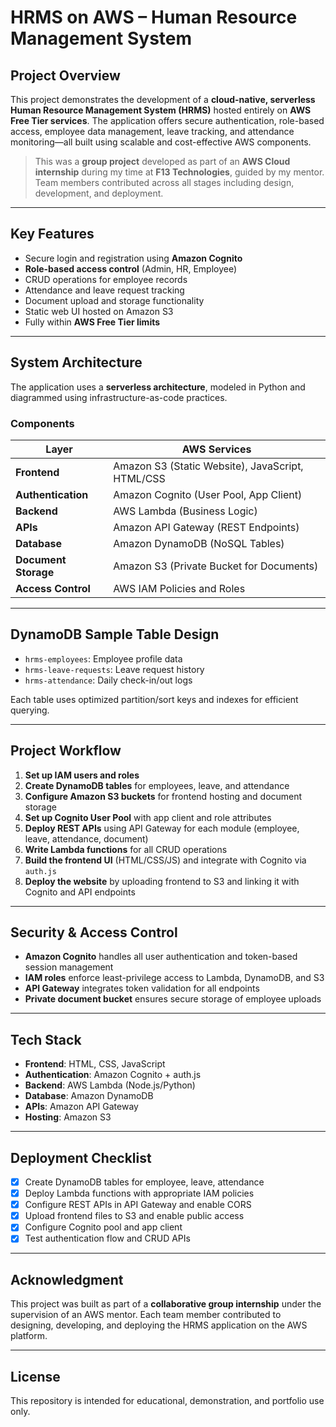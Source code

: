# HRMS on AWS – Human Resource Management System

## Project Overview

This project demonstrates the development of a **cloud-native, serverless Human Resource Management System (HRMS)** hosted entirely on **AWS Free Tier services**. The application offers secure authentication, role-based access, employee data management, leave tracking, and attendance monitoring—all built using scalable and cost-effective AWS components.

> This was a **group project** developed as part of an **AWS Cloud internship** during my time at **F13 Technologies**, guided by my mentor. Team members contributed across all stages including design, development, and deployment.

---

## Key Features

- Secure login and registration using **Amazon Cognito**
- **Role-based access control** (Admin, HR, Employee)
- CRUD operations for employee records
- Attendance and leave request tracking
- Document upload and storage functionality
- Static web UI hosted on Amazon S3
- Fully within **AWS Free Tier limits**

---

## System Architecture

The application uses a **serverless architecture**, modeled in Python and diagrammed using infrastructure-as-code practices.

### Components

| Layer | AWS Services |
|-------|---------------|
| **Frontend** | Amazon S3 (Static Website), JavaScript, HTML/CSS |
| **Authentication** | Amazon Cognito (User Pool, App Client) |
| **Backend** | AWS Lambda (Business Logic) |
| **APIs** | Amazon API Gateway (REST Endpoints) |
| **Database** | Amazon DynamoDB (NoSQL Tables) |
| **Document Storage** | Amazon S3 (Private Bucket for Documents) |
| **Access Control** | AWS IAM Policies and Roles |

---

## DynamoDB Sample Table Design

- `hrms-employees`: Employee profile data  
- `hrms-leave-requests`: Leave request history  
- `hrms-attendance`: Daily check-in/out logs  

Each table uses optimized partition/sort keys and indexes for efficient querying.

---

## Project Workflow

1. **Set up IAM users and roles**
2. **Create DynamoDB tables** for employees, leave, and attendance
3. **Configure Amazon S3 buckets** for frontend hosting and document storage
4. **Set up Cognito User Pool** with app client and role attributes
5. **Deploy REST APIs** using API Gateway for each module (employee, leave, attendance, document)
6. **Write Lambda functions** for all CRUD operations
7. **Build the frontend UI** (HTML/CSS/JS) and integrate with Cognito via `auth.js`
8. **Deploy the website** by uploading frontend to S3 and linking it with Cognito and API endpoints

---

## Security & Access Control

- **Amazon Cognito** handles all user authentication and token-based session management
- **IAM roles** enforce least-privilege access to Lambda, DynamoDB, and S3
- **API Gateway** integrates token validation for all endpoints
- **Private document bucket** ensures secure storage of employee uploads

---

## Tech Stack

- **Frontend**: HTML, CSS, JavaScript  
- **Authentication**: Amazon Cognito + auth.js  
- **Backend**: AWS Lambda (Node.js/Python)  
- **Database**: Amazon DynamoDB  
- **APIs**: Amazon API Gateway  
- **Hosting**: Amazon S3  

---

## Deployment Checklist

- [x] Create DynamoDB tables for employee, leave, attendance  
- [x] Deploy Lambda functions with appropriate IAM policies  
- [x] Configure REST APIs in API Gateway and enable CORS  
- [x] Upload frontend files to S3 and enable public access  
- [x] Configure Cognito pool and app client  
- [x] Test authentication flow and CRUD APIs

---

## Acknowledgment

This project was built as part of a **collaborative group internship** under the supervision of an AWS mentor. Each team member contributed to designing, developing, and deploying the HRMS application on the AWS platform.

---

## License

This repository is intended for educational, demonstration, and portfolio use only.
